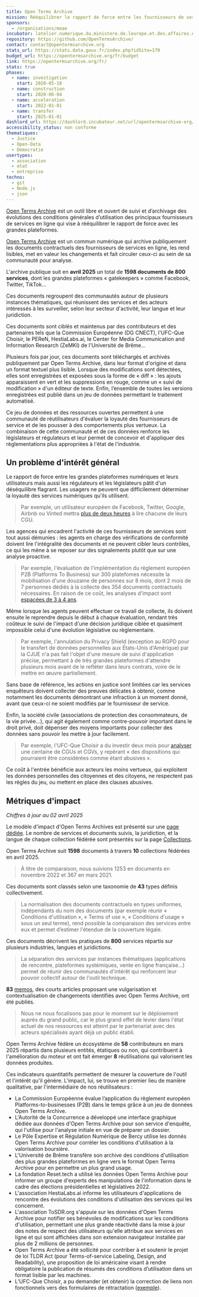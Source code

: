 ```yaml
---
title: Open Terms Archive
mission: Rééquilibrer le rapport de force entre les fournisseurs de services en ligne et leurs usagers.
sponsors:
  - /organisations/meae
incubator: latelier.numerique.du.ministere.de.leurope.et.des.affaires.etrangeres
repository: https://github.com/OpenTermsArchive/
contact: contact@opentermsarchive.org
stats_url: https://stats.data.gouv.fr/index.php?idSite=179
budget_url: https://opentermsarchive.org/fr/budget
link: https://opentermsarchive.org/fr/
stats: true
phases:
  - name: investigation
    start: 2020-05-18
  - name: construction
    start: 2020-06-04
  - name: acceleration
    start: 2022-01-01
  - name: transfer
    start: 2025-01-01
dashlord_url: https://dashlord.incubateur.net/url/opentermsarchive-org/
accessibility_status: non conforme
thematiques:
  - Justice
  - Open-Data
  - Démocratie
usertypes:
  - association
  - etat
  - entreprise
techno:
  - git
  - Node.js
  - json
---
```

[Open Terms Archive](https://opentermsarchive.org/fr/) est un outil libre et ouvert de suivi et d’archivage des évolutions des conditions générales d’utilisation des principaux fournisseurs de services en ligne qui vise à rééquilibrer le rapport de force avec les grandes plateformes.

[Open Terms Archive](https://opentermsarchive.org/fr/) est un commun numérique qui archive publiquement les documents contractuels des fournisseurs de services en ligne, les rend lisibles, met en valeur les changements et fait circuler ceux-ci au sein de sa communauté pour analyse.

L'archive publique suit en **avril 2025** un total de **1598 documents de 800 services**, dont les grandes plateformes « gatekeepers » comme Facebook, Twitter, TikTok…

Ces documents regroupent des communautés autour de plusieurs instances thématiques, qui réunissent des services et des acteurs intéressés à les surveiller, selon leur secteur d'activité, leur langue et leur juridiction.

Ces documents sont ciblés et maintenus par des contributeurs et des partenaires tels que la Commission Européenne (DG CNECT), l'UFC-Que Choisir, le PEReN, HestiaLabs.ai, le Center for Media Communication and Information Research (ZeMKI) de l'Université de Brême…

Plusieurs fois par jour, ces documents sont téléchargés et archivés publiquement par Open Terms Archive, dans leur format d'origine et dans un format textuel plus lisible. Lorsque des modifications sont détectées, elles sont enregistrées et exposées sous la forme de « diff » : les ajouts apparaissent en vert et les suppressions en rouge, comme un « suivi de modification » d'un éditeur de texte. Enfin, l’ensemble de toutes les versions enregistrées est publié dans un jeu de données permettant le traitement automatisé.

Ce jeu de données et des ressources ouvertes permettent à une communauté de réutilisateurs d'évaluer la loyauté des fournisseurs de service et de les pousser à des comportements plus vertueux. La combinaison de cette communauté et de ces données renforce les législateurs et régulateurs et leur permet de concevoir et d'appliquer des règlementations plus appropriées à l'état de l'industrie.

## Un problème d'intérêt général

Le rapport de force entre les grandes plateformes numériques et leurs utilisateurs mais aussi les régulateurs et les législateurs pâtit d'un déséquilibre flagrant. Les usagers ne peuvent que difficilement déterminer la loyauté des services numériques qu'ils utilisent.

> Par exemple, un utilisateur européen de Facebook, Twitter, Google, Airbnb ou Vinted mettra [plus de deux heures](https://disinfo.quaidorsay.fr/en/open-terms-archive/experiments) à lire chacune de leurs CGU.

Les agences qui encadrent l'activité de ces fournisseurs de services sont tout aussi démunies : les agents en charge des vérifications de conformité doivent lire l'intégralité des documents et ne peuvent cibler leurs contrôles, ce qui les mène à se reposer sur des signalements plutôt que sur une analyse proactive.

> Par exemple, l'évaluation de l'implémentation du règlement européen P2B (Platforms To Business) sur 300 platefomes nécessite la mobilisation d'une douzaine de personnes sur 8 mois, dont 2 mois de 7 personnes dédiés à la collecte des 354 documents contractuels nécessaires. En raison de ce coût, les analyses d'impact sont [espacées de 3 à 4 ans](https://digital-strategy.ec.europa.eu/fr/policies/platform-business-trading-practices).

Même lorsque les agents peuvent effectuer ce travail de collecte, ils doivent ensuite le reprendre depuis le début à chaque évaluation, rendant très coûteux le suivi de l'impact d'une décision juridique ciblée et quasiment impossible celui d'une évolution législative ou règlementaire.

> Par exemple, l'annulation du Privacy Shield (exception au RGPD pour le transfert de données personnelles aux États-Unis d'Amérique) par la CJUE n'a pas fait l'objet d'une mesure de suivi d'application précise, permettant à de très grandes plateformes d'attendre plusieurs mois avant de le refléter dans leurs contrats, voire de le mettre en œuvre partiellement.

Sans base de référence, les actions en justice sont limitées car les services enquêteurs doivent collecter des preuves délicates à obtenir, comme notamment les documents démontrant une infraction à un moment donné, avant que ceux-ci ne soient modifiés par le fournisseur de service.

Enfin, la société civile (associations de protection des consommateurs, de la vie privée…), qui agit également comme contre-pouvoir important dans le droit privé, doit dépenser des moyens importants pour collecter des données sans pouvoir les mettre à jour facilement.

> Par exemple, l'UFC-Que Choisir a du investir deux mois pour [analyser](https://www.quechoisir.org/actualite-conditions-generales-a-l-epreuve-du-chrono-n98457/) une centaine de CGUs et CGVs, y repérant « des dispositions qui pourraient être considérées comme étant abusives ».

Ce coût à l'entrée bénéficie aux acteurs les moins vertueux, qui exploitent les données personnelles des citoyennes et des citoyens, ne respectent pas les règles du jeu, ou mettent en place des clauses abusives.

## Métriques d'impact
*Chiffres à jour au 02 avril 2025*

Le modèle d'impact d'Open Terms Archives est présenté sur une [page dédiée](https://opentermsarchive.org/fr/impact/). 
Le nombre de services et documents suivis, la juridiction, et la langue de chaque collection fédérée sont présentés sur la page [Collections](https://opentermsarchive.org/fr/collections/).

Open Terms Archive suit **1598** documents à travers **10** collections fédérées en avril 2025.

> À titre de comparaison, nous suivions 1253 en documents en novembre 2022 et 367 en mars 2021.

Ces documents sont classés selon une taxonomie de **43** types définis collectivement.

> La normalisation des documents contractuels en types uniformes, indépendants du nom des documents (par exemple réunir « Conditions d'utilisation », « Terms of use », « Conditions d'usage » sous un seul terme), rend possible la comparaison des services entre eux et permet d’estimer l'étendue de la couverture légale.

Ces documents décrivent les pratiques de **800** services répartis sur plusieurs industries, langues et juridictions.

> La séparation des services par instances thématiques (applications de rencontre, plateformes systémiques, vente en ligne française…) permet de réunir des communautés d'intérêt qui renforcent leur pouvoir collectif autour de l'outil technique.

**83** [memos](https://opentermsarchive.org/fr/memos/), des courts articles proposant une vulgarisation et contextualisation de changements identifiés avec Open Terms Archive, ont été publiés. 

> Nous ne nous focalisons pas pour le moment sur le déploiement auprès du grand public, car le plus grand effet de levier dans l'état actuel de nos ressources est atteint par le partenariat avec des acteurs spécialisés ayant déjà un public établi.

Open Terms Archive fédère un écosystème de **58** contributeurs en mars 2025 répartis dans plusieurs entités, étatiques ou non, qui contribuent à l'amélioration du moteur et ont fait émerger **8** réutilisations qui valorisent les données produites.

Ces indicateurs quantitatifs permettent de mesurer la couverture de l'outil et l'intérêt qu'il génère. L'impact, lui, se trouve en premier lieu de manière qualitative, par l'intermédiaire de nos réutilisateurs :

- La Commission Européenne évalue l’application du règlement européen Platforms-to-businesses (P2B) dans le temps grâce à un jeu de données Open Terms Archive.
- L'Autorité de la Concurrence a développé une interface graphique dédiée aux données d'Open Terms Archive pour son service d'enquête, qui l'utilise pour l'analyse initiale en vue de préparer un dossier.
- Le Pôle Expertise et Régulation Numérique de Bercy utilise les donnés Open Terms Archive pour corréler les conditions d'utilisation à la valorisation boursière.
- L'Université de Brême transfère son archive des conditions d'utilisation des plus grandes plateformes en ligne vers le format Open Terms Archive pour en permettre un plus grand usage.
- La fondation Reset.tech a utilisé les données Open Terms Archive pour informer un groupe d'experts des manipulations de l'information dans le cadre des élections présidentielles et législatives 2022.
- L'association HestiaLabs.ai informe les utilisateurs d'applications de rencontre des évolutions des conditions d'utilisation des services qui les concernent.
- L'association ToSDR.org s'appuie sur les données d'Open Terms Archive pour notifier ses bénévoles de modifications sur les conditions d'utilisation, permettant une plus grande réactivité dans la mise à jour des notes de respect des utilisateurs qu'elle attribue aux services en ligne et qui sont affichées dans son extension navigateur installée par plus de 2 millions de personnes.
- Open Terms Archive a été sollicité pour contriber à et soutenir le projet de loi TLDR Act (pour Terms-of-service Labeling, Design, and Readability), une proposition de loi américaine visant à rendre obligatoire la publication de résumés des conditions d’utilisation dans un format lisible par les machines.
- L’UFC-Que Choisir, a pu demander (et obtenir) la correction de liens non fonctionnels vers des formulaires de rétractation ([exemple](https://github.com/OpenTermsArchive/france-versions/commit/0184178ee2fffbd5283c50f114e3211667391b15)).
